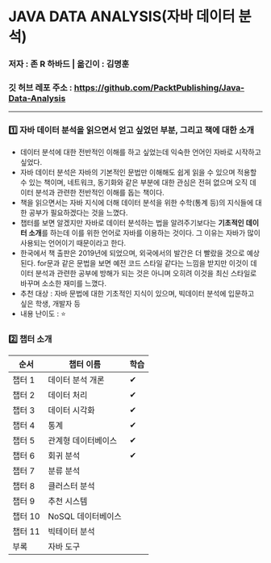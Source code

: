 # JAVA DATA ANALYSIS(자바 데이터 분석)

### 저자 : 존 R 하바드 | 옮긴이 : 김명훈
### 깃 허브 레포 주소 : https://github.com/PacktPublishing/Java-Data-Analysis

---
### 1️⃣ 자바 데이터 분석을 읽으면서 얻고 싶었던 부분, 그리고 책에 대한 소개
- 데이터 분석에 대한 전반적인 이해를 하고 싶었는데 익숙한 언어인 자바로 시작하고 싶었다.
- 자바 데이터 분석은 자바의 기본적인 문법만 이해해도 쉽게 읽을 수 있으며 적용할 수 있는 책이며, 네트워크, 
동기화와 같은 부분에 대한 관심은 전혀 없으며 오직 데이터 분석과 관련한 전반적인 이해를 돕는 책이다.
- 책을 읽으면서는 자바 지식에 더해 데이터 분석을 위한 수학(통계 등)의 지식들에 대한 공부가 필요하겠다는 것을 느꼈다.
- 챕터를 보면 알겠지만 자바로 데이터 분석하는 법을 알려주기보다는 <strong>기초적인 데이터 소개</strong>를 하는데 이를 위한 언어로
자바를 이용하는 것이다. 그 이유는 자바가 많이 사용되는 언어이기 때문이라고 한다.
- 한국에서 책 출판은 2019년에 되었으며, 외국에서의 발간은 더 빨랐을 것으로 예상된다. for문과 같은 문법을 보면 예전 코드 스타일 같다는
느낌을 받지만 이것이 데이터 분석과 관련한 공부에 방해가 되는 것은 아니며 오히려 이것을 최신 스타일로 바꾸며 소소한 재미를 느꼈다.
- 추천 대상 : 자바 문법에 대한 기초적인 지식이 있으며, 빅데이터 분석에 입문하고 싶은 학생, 개발자 등
- 내용 난이도 : ⭐️

### 2️⃣ 챕터 소개
| 순서 | 챕터 이름        | 학습 |
|--|--------------|----|
| 챕터 1 | 데이터 분석 개론    | ✔  |
| 챕터 2 | 데이터 처리       | ✔  |
| 챕터 3 | 데이터 시각화      | ✔  |
| 챕터 4 | 통계           | ✔    |
| 챕터 5 | 관계형 데이터베이스   | ✔    |
| 챕터 6 | 회귀 분석        | ✔    |
| 챕터 7 | 분류 분석        |    |
| 챕터 8 | 클러스터 분석      |    |
| 챕터 9 | 추천 시스템       |    |
| 챕터 10 | NoSQL 데이터베이스 |    |
| 챕터 11 | 빅테이터 분석      |    |
| 부록 | 자바 도구        |    |